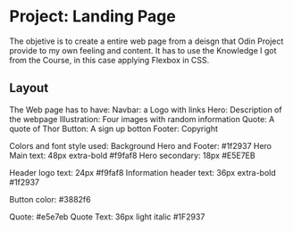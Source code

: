 # Project: Landing Page
The objetive is to create a entire web page from a deisgn that Odin Project provide to my own feeling and content.
It has to use the Knowledge I got from the Course, in this case applying Flexbox in CSS.

## Layout
The Web page has to have:
Navbar: a Logo with links
Hero: Description of the webpage
Illustration: Four images with random information
Quote: A quote of Thor
Button: A sign up botton
Footer: Copyright

Colors and font style used:
Background Hero and Footer: #1f2937
Hero Main text: 48px extra-bold #f9faf8
Hero secondary: 18px #E5E7EB

Header logo text: 24px #f9faf8
Information header text: 36px extra-bold #1f2937

Button color: #3882f6

Quote: #e5e7eb
Quote Text: 36px light italic #1F2937
